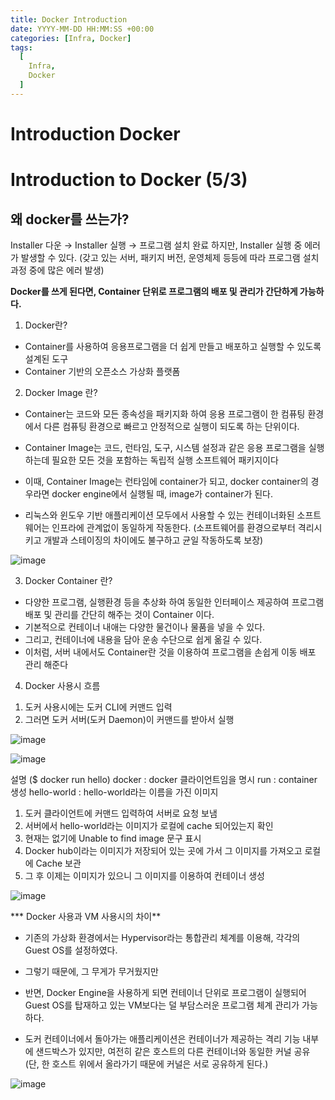 ```yaml
---
title: Docker Introduction
date: YYYY-MM-DD HH:MM:SS +00:00
categories: [Infra, Docker]
tags:
  [
    Infra,
    Docker
  ]
---
```


# Introduction Docker

# **Introduction to Docker (5/3)**

## 왜 docker를 쓰는가?

Installer 다운 → Installer 실행 → 프로그램 설치 완료
하지만, Installer 실행 중 에러가 발생할 수 있다.
(갖고 있는 서버, 패키지 버전, 운영체제 등등에 따라 프로그램 설치 과정 중에 많은 에러 발생)

**Docker를 쓰게 된다면, Container 단위로 프로그램의 배포 및 관리가 간단하게  가능하다.**

1) Docker란?
- Container를 사용하여 응용프로그램을 더 쉽게 만들고 배포하고 실행할 수 있도록 설계된 도구
- Container 기반의 오픈소스 가상화 플랫폼

2) Docker Image 란?

 - Container는 코드와 모든 종속성을 패키지화 하여 응용 프로그램이 
한 컴퓨팅 환경에서 다른 컴퓨팅 환경으로 빠르고 안정적으로 실행이 되도록 하는 단위이다.

- Container Image는 코드, 런타임, 도구, 시스템 설정과 같은 응용 프로그램을 실행하는데 필요한 모든 것을 포함하는 독립적 실행 소프트웨어 패키지이다

- 이때, Container Image는 런타임에 container가 되고, docker container의 경우라면 docker engine에서 실행될 때, image가 container가 된다.
- 리눅스와 윈도우 기반 애플리케이션 모두에서 사용할 수 있는 컨테이너화된 소프트웨어는 인프라에 관계없이 동일하게 작동한다. 
(소프트웨어를 환경으로부터 격리시키고 개발과 스테이징의 차이에도 불구하고 균일 작동하도록 보장)

![image](https://user-images.githubusercontent.com/12759500/229355722-c01d6be4-2e6e-46b9-9215-39dfc650caaa.png)

3) Docker Container 란?
- 다양한 프로그램, 실행환경 등을 추상화 하여 동일한 인터페이스 제공하여 프로그램 배포 및 관리를 간단히 해주는 것이 Container 이다.
- 기본적으로 컨테이너 내애는 다양한 물건이나 물품을 넣을 수 있다.
- 그리고, 컨테이너에 내용을 담아 운송 수단으로 쉽게 옮길 수 있다.
- 이처럼, 서버 내에서도 Container란 것을 이용하여 프로그램을 손쉽게 이동 배포 관리 해준다

4) Docker 사용시 흐름
1. 도커 사용시에는 도커 CLI에 커맨드 입력
2. 그러면 도커 서버(도커 Daemon)이 커맨드를 받아서 실행

![image](https://user-images.githubusercontent.com/12759500/229355736-7bd3fa58-8de8-4d0f-b5a4-51c63746fa5c.png)

![image](https://user-images.githubusercontent.com/12759500/229355743-94d5f1de-38d5-4c20-90dc-862fa2ac2ecf.png)

설명
($ docker run hello)
docker : docker 클라이언트임을 명시
run : container 생성
hello-world : hello-world라는 이름을 가진 이미지

1) 도커 클라이언트에 커맨드 입력하여 서버로 요청 보냄
2) 서버에서 hello-world라는 이미지가 로컬에 cache 되어있는지 확인
3) 현재는 없기에 Unable to find image 문구 표시
4) Docker hub이라는 이미지가 저장되어 있는 곳에 가서 그 이미지를 가져오고 로컬에 Cache 보관
5) 그 후 이제는 이미지가 있으니 그 이미지를 이용하여 컨테이너 생성

![image](https://user-images.githubusercontent.com/12759500/229355764-2371d1f9-886e-4f25-948f-1e2b3937659e.png)

*** Docker 사용과 VM 사용시의 차이** 
- 기존의 가상화 환경에서는 Hypervisor라는 통합관리 체계를 이용해, 각각의 Guest OS를 설정하였다. 
- 그렇기 때문에, 그 무게가 무거웠지만
- 반면, Docker Engine을 사용하게 되면 컨테이너 단위로 프로그램이 실행되어 
Guest OS를 탑재하고 있는 VM보다는 덜 부담스러운 프로그램 체계 관리가 가능하다.

- 도커 컨테이너에서 돌아가는 애플리케이션은 컨테이너가 제공하는 격리 기능 내부에 샌드박스가 있지만, 여전히 같은 호스트의 다른 컨테이너와 동일한 커널 공유
(단, 한 호스트 위에서 올라가기 때문에 커널은 서로 공유하게 된다.)

![image](https://user-images.githubusercontent.com/12759500/229355768-8e07a629-978c-4c09-a141-6f3aa56142cc.png)
